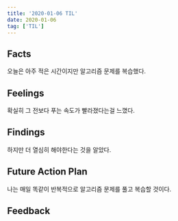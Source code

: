 ```yaml
---
title: '2020-01-06 TIL'
date: 2020-01-06
tag: ['TIL']
---
```


## Facts

오늘은 아주 적은 시간이지만 알고리즘 문제를 복습했다.

## Feelings

확실히 그 전보다 푸는 속도가 빨라졌다는걸 느꼈다.

## Findings

하지만 더 열심히 해야한다는 것을 알았다.

## Future Action Plan

나는 매일 똑같이 반복적으로 알고리즘 문제를 풀고 복습할 것이다.

## Feedback
